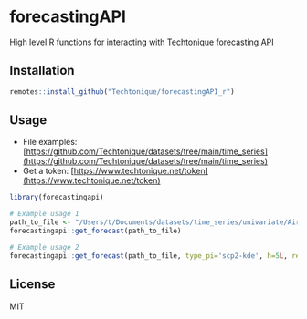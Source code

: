
# forecastingAPI

High level R functions for interacting with [Techtonique forecasting API](https://www.techtonique.net/docs)

## Installation

```R
remotes::install_github("Techtonique/forecastingAPI_r")
```

## Usage 

- File examples: [https://github.com/Techtonique/datasets/tree/main/time_series](https://github.com/Techtonique/datasets/tree/main/time_series)
- Get a token: [https://www.techtonique.net/token](https://www.techtonique.net/token)


```R
library(forecastingapi)

# Example usage 1
path_to_file <- "/Users/t/Documents/datasets/time_series/univariate/AirPassengers.csv"
forecastingapi::get_forecast(path_to_file)

# Example usage 2
forecastingapi::get_forecast(path_to_file, type_pi='scp2-kde', h=5L, replications=10L)
```

## License

MIT 

